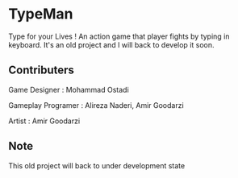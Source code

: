 # TypeMan

Type for your Lives ! An action game that player fights by typing in keyboard. It's an old project and I will back to develop it soon. 

## Contributers
Game Designer : Mohammad Ostadi

Gameplay Programer : Alireza Naderi, Amir Goodarzi

Artist : Amir Goodarzi

## Note
This old project will back to under development state 
